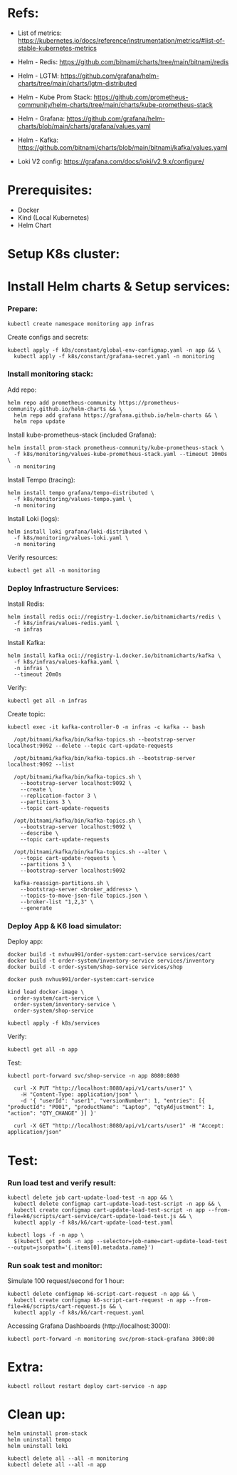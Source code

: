 # Refs:

* List of metrics: https://kubernetes.io/docs/reference/instrumentation/metrics/#list-of-stable-kubernetes-metrics
* Helm - Redis: https://github.com/bitnami/charts/tree/main/bitnami/redis
* Helm - LGTM: https://github.com/grafana/helm-charts/tree/main/charts/lgtm-distributed
* Helm - Kube Prom Stack: https://github.com/prometheus-community/helm-charts/tree/main/charts/kube-prometheus-stack
* Helm - Grafana: https://github.com/grafana/helm-charts/blob/main/charts/grafana/values.yaml
* Helm - Kafka: https://github.com/bitnami/charts/blob/main/bitnami/kafka/values.yaml

* Loki V2 config: https://grafana.com/docs/loki/v2.9.x/configure/

# Prerequisites:

* Docker
* Kind (Local Kubernetes)
* Helm Chart

# Setup K8s cluster:

# Install Helm charts & Setup services:

### Prepare:

    kubectl create namespace monitoring app infras 

  Create configs and secrets:

    kubectl apply -f k8s/constant/global-env-configmap.yaml -n app && \
      kubectl apply -f k8s/constant/grafana-secret.yaml -n monitoring

### Install monitoring stack:

  Add repo:

    helm repo add prometheus-community https://prometheus-community.github.io/helm-charts && \
      helm repo add grafana https://grafana.github.io/helm-charts && \
      helm repo update

  Install kube-prometheus-stack (included Grafana):
    
    helm install prom-stack prometheus-community/kube-prometheus-stack \
      -f k8s/monitoring/values-kube-prometheus-stack.yaml --timeout 10m0s \
      -n monitoring

  Install Tempo (tracing):

    helm install tempo grafana/tempo-distributed \
      -f k8s/monitoring/values-tempo.yaml \
      -n monitoring

  Install Loki (logs):

    helm install loki grafana/loki-distributed \
      -f k8s/monitoring/values-loki.yaml \
      -n monitoring

  Verify resources:
  
    kubectl get all -n monitoring

### Deploy Infrastructure Services:

  Install Redis:
  
    helm install redis oci://registry-1.docker.io/bitnamicharts/redis \
      -f k8s/infras/values-redis.yaml \
      -n infras
  
  Install Kafka:
  
    helm install kafka oci://registry-1.docker.io/bitnamicharts/kafka \
      -f k8s/infras/values-kafka.yaml \
      -n infras \
      --timeout 20m0s

  Verify:
    
    kubectl get all -n infras
  
  Create topic:

    kubectl exec -it kafka-controller-0 -n infras -c kafka -- bash

      /opt/bitnami/kafka/bin/kafka-topics.sh --bootstrap-server localhost:9092 --delete --topic cart-update-requests

      /opt/bitnami/kafka/bin/kafka-topics.sh --bootstrap-server localhost:9092 --list

      /opt/bitnami/kafka/bin/kafka-topics.sh \
        --bootstrap-server localhost:9092 \
        --create \
        --replication-factor 3 \
        --partitions 3 \
        --topic cart-update-requests

      /opt/bitnami/kafka/bin/kafka-topics.sh \
        --bootstrap-server localhost:9092 \
        --describe \
        --topic cart-update-requests

      /opt/bitnami/kafka/bin/kafka-topics.sh --alter \
        --topic cart-update-requests \
        --partitions 3 \
        --bootstrap-server localhost:9092

      kafka-reassign-partitions.sh \
        --bootstrap-server <broker_address> \
        --topics-to-move-json-file topics.json \
        --broker-list "1,2,3" \
        --generate


### Deploy App & K6 load simulator:

  Deploy app:
    
    docker build -t nvhuu991/order-system:cart-service services/cart
    docker build -t order-system/inventory-service services/inventory
    docker build -t order-system/shop-service services/shop

    docker push nvhuu991/order-system:cart-service
    
    kind load docker-image \
      order-system/cart-service \
      order-system/inventory-service \
      order-system/shop-service

    kubectl apply -f k8s/services

  Verify:
  
    kubectl get all -n app
  
  Test:
    
    kubectl port-forward svc/shop-service -n app 8080:8080

      curl -X PUT "http://localhost:8080/api/v1/carts/user1" \
        -H "Content-Type: application/json" \
        -d '{ "userId": "user1", "versionNumber": 1, "entries": [{ "productId": "P001", "productName": "Laptop", "qtyAdjustment": 1, "action": "QTY_CHANGE" }] }'
      
      curl -X GET "http://localhost:8080/api/v1/carts/user1" -H "Accept: application/json"

# Test:

### Run load test and verify result:

    kubectl delete job cart-update-load-test -n app && \
      kubectl delete configmap cart-update-load-test-script -n app && \
      kubectl create configmap cart-update-load-test-script -n app --from-file=k6/scripts/cart-service/cart-update-load-test.js && \
      kubectl apply -f k8s/k6/cart-update-load-test.yaml

    kubectl logs -f -n app \
      $(kubectl get pods -n app --selector=job-name=cart-update-load-test --output=jsonpath='{.items[0].metadata.name}')

### Run soak test and monitor:

  Simulate 100 request/second for 1 hour:

    kubectl delete configmap k6-script-cart-request -n app && \
      kubectl create configmap k6-script-cart-request -n app --from-file=k6/scripts/cart-request.js && \
      kubectl apply -f k8s/k6/cart-request.yaml

  Accessing Grafana Dashboards (http://localhost:3000):

    kubectl port-forward -n monitoring svc/prom-stack-grafana 3000:80

# Extra:

    kubectl rollout restart deploy cart-service -n app

# Clean up:

    helm uninstall prom-stack
    helm uninstall tempo
    helm uninstall loki
  
    kubectl delete all --all -n monitoring
    kubectl delete all --all -n app

